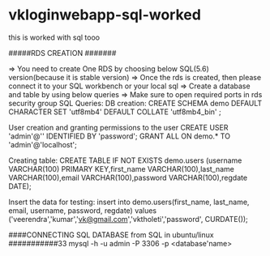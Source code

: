 # vkloginwebapp-sql-worked
this is worked with sql tooo

#####RDS CREATION #######

=> You need to create One RDS by choosing below SQL(5.6) version(because it is stable version)
=> Once the rds is created, then please connect it to your SQL workbench or your local sql
=> Create a database and table by using below queries
=> Make sure to open required ports in rds security group
SQL Queries:
DB creation:
CREATE SCHEMA demo DEFAULT CHARACTER SET 'utf8mb4' DEFAULT COLLATE 'utf8mb4_bin' ;

User creation and granting permissions to the user 
CREATE USER 'admin'@'<rds-endpoint>' IDENTIFIED BY 'password';
GRANT ALL ON demo.* TO 'admin'@'localhost';

Creating table:
CREATE TABLE IF NOT EXISTS demo.users (username VARCHAR(100) PRIMARY KEY,first_name VARCHAR(100),last_name VARCHAR(100),email VARCHAR(100),password VARCHAR(100),regdate DATE);

Insert the data for testing:
insert into demo.users(first_name, last_name, email, username, password, regdate) values ('veerendra','kumar','vk@gmail.com','vktholeti','password', CURDATE());

####CONNECTING SQL DATABASE from SQL in ubuntu/linux ###########33
mysql -h <rds endpoint> -u admin -P 3306 -p <database'name>


